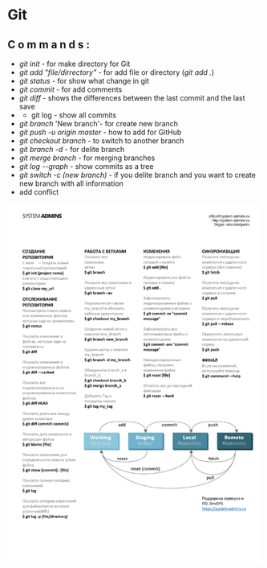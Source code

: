 # Git
## **C o m m a n d s :**

- *git init* - for make directory for Git
- *git add  "file/dirrectory"* - for add file or directory  (*git add .*)
- *git status* - for  show what change in git
- *git commit* - for add comments
- *git diff* - shows the differences between the last commit and the last save
- * git log  - show all commits
- *git branch* 'New branch'- for create new branch 
- *git push -u origin master* - how to add for GitHub
- *git checkout branch* - to switch to another branch
- *git branch -d* - for delite branch
- *git merge branch* - for merging branches
- *git log --graph* - show commits as a tree 
- *git switch -c (new branch)* - if you delite branch and you want to create new branch with all information
- add conflict

![Git](Git.jpg)
